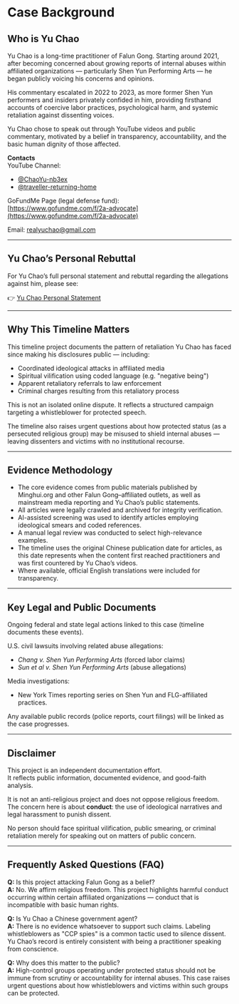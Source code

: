 # Case Background

## Who is Yu Chao

Yu Chao is a long-time practitioner of Falun Gong. Starting around 2021, after becoming concerned about growing reports of internal abuses within affiliated organizations — particularly Shen Yun Performing Arts — he began publicly voicing his concerns and opinions.

His commentary escalated in 2022 to 2023, as more former Shen Yun performers and insiders privately confided in him, providing firsthand accounts of coercive labor practices, psychological harm, and systemic retaliation against dissenting voices.

Yu Chao chose to speak out through YouTube videos and public commentary, motivated by a belief in transparency, accountability, and the basic human dignity of those affected.

**Contacts**  
YouTube Channel:  
- [@ChaoYu-nb3ex](https://www.youtube.com/@ChaoYu-nb3ex)  
- [@traveller-returning-home](https://www.youtube.com/@traveller-returning-home)  

GoFundMe Page (legal defense fund):  
[https://www.gofundme.com/f/2a-advocate](https://www.gofundme.com/f/2a-advocate)  

Email: realyuchao@gmail.com

---
## Yu Chao’s Personal Rebuttal


For Yu Chao’s full personal statement and rebuttal regarding the allegations against him, please see:  

👉 [Yu Chao Personal Statement](https://github.com/WhistleblowerRetaliation/timelineconcise/blob/main/Yu%20Chao%20Personal%20Rebuttle.md)

---
## Why This Timeline Matters

This timeline project documents the pattern of retaliation Yu Chao has faced since making his disclosures public — including:

- Coordinated ideological attacks in affiliated media
- Spiritual vilification using coded language (e.g. "negative being")
- Apparent retaliatory referrals to law enforcement
- Criminal charges resulting from this retaliatory process

This is not an isolated online dispute. It reflects a structured campaign targeting a whistleblower for protected speech.

The timeline also raises urgent questions about how protected status (as a persecuted religious group) may be misused to shield internal abuses — leaving dissenters and victims with no institutional recourse.

---

## Evidence Methodology

- The core evidence comes from public materials published by Minghui.org and other Falun Gong–affiliated outlets, as well as mainstream media reporting and Yu Chao’s public statements.
- All articles were legally crawled and archived for integrity verification.
- AI-assisted screening was used to identify articles employing ideological smears and coded references.
- A manual legal review was conducted to select high-relevance examples.
- The timeline uses the original Chinese publication date for articles, as this date represents when the content first reached practitioners and was first countered by Yu Chao’s videos.
- Where available, official English translations were included for transparency.

---

## Key Legal and Public Documents

Ongoing federal and state legal actions linked to this case (timeline documents these events).

U.S. civil lawsuits involving related abuse allegations:

- *Chang v. Shen Yun Performing Arts* (forced labor claims)
- *Sun et al v. Shen Yun Performing Arts* (abuse allegations)

Media investigations:

- New York Times reporting series on Shen Yun and FLG-affiliated practices.

Any available public records (police reports, court filings) will be linked as the case progresses.

---

## Disclaimer

This project is an independent documentation effort.  
It reflects public information, documented evidence, and good-faith analysis.

It is not an anti-religious project and does not oppose religious freedom.  
The concern here is about **conduct**: the use of ideological narratives and legal harassment to punish dissent.

No person should face spiritual vilification, public smearing, or criminal retaliation merely for speaking out on matters of public concern.

---

## Frequently Asked Questions (FAQ)

**Q:** Is this project attacking Falun Gong as a belief?  
**A:** No. We affirm religious freedom. This project highlights harmful conduct occurring within certain affiliated organizations — conduct that is incompatible with basic human rights.

**Q:** Is Yu Chao a Chinese government agent?  
**A:** There is no evidence whatsoever to support such claims. Labeling whistleblowers as "CCP spies" is a common tactic used to silence dissent. Yu Chao’s record is entirely consistent with being a practitioner speaking from conscience.

**Q:** Why does this matter to the public?  
**A:** High-control groups operating under protected status should not be immune from scrutiny or accountability for internal abuses. This case raises urgent questions about how whistleblowers and victims within such groups can be protected.
